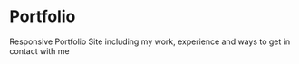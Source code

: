 # Portfolio
Responsive Portfolio Site including my work, experience and ways to get in contact with me
